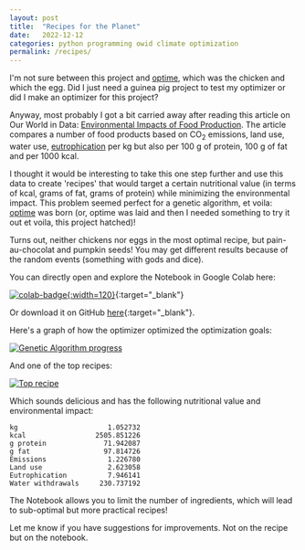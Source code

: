 ```yaml
---
layout: post
title:  "Recipes for the Planet"
date:   2022-12-12
categories: python programming owid climate optimization
permalink: /recipes/
---
```

I'm not sure between this project and [optime], which was the chicken and which the egg.
Did I just need a guinea pig project to test my optimizer or did I make an optimizer for
this project?

Anyway, most probably I got a bit carried away after reading this article on Our World in Data:
[Environmental Impacts of Food Production][owid]. The article compares a number of food
products based on CO<sub>2</sub> emissions, land use, water use, [eutrophication](https://en.wikipedia.org/wiki/Eutrophication)
per kg but also per 100 g of protein, 100 g of fat and per 1000 kcal.

I thought it would be interesting to take this one step further and use this data to create
'recipes' that would target a certain nutritional value (in terms of kcal, grams of fat,
grams of protein) while  minimizing the environmental impact. This problem seemed perfect
for a genetic algorithm, et voila: [optime] was born (or, optime was laid and then I needed
something to try it out et voila, this project hatched)!

Turns out, neither chickens nor eggs in the most optimal recipe, but pain-au-chocolat and pumpkin seeds!
You may get different results because of the random events (something with gods and dice).

You can directly open and explore the Notebook in Google Colab here:

 [![colab-badge](https://colab.research.google.com/assets/colab-badge.svg){:width=120}][colab]{:target="_blank"}

Or download it on GitHub [here][gh-nb]{:target="_blank"}.

Here's a graph of how the optimizer optimized the optimization goals:

[![Genetic Algorithm progress](/assets/img/optime.png)](/assets/img/optime.png)

And one of the top recipes:

[![Top recipe](/assets/img/recipe.png)](/assets/img/recipe.png)

Which sounds delicious and has the following nutritional value and environmental impact:

    kg                      1.052732
    kcal                 2505.851226
    g protein              71.942087
    g fat                  97.814726
    Emissions               1.226780
    Land use                2.623058
    Eutrophication          7.946141
    Water withdrawals     230.737192

The Notebook allows you to limit the number of ingredients, which will lead to sub-optimal
but more practical recipes!

Let me know if you have suggestions for improvements. Not on the recipe but on the notebook.

[optime]: https://github.com/mtyt/optime
[owid]: https://ourworldindata.org/environmental-impacts-of-food
[colab]: https://colab.research.google.com/github/mtyt/optime/blob/main/examples/Recipes_for_the_planet.ipynb
[gh-nb]: https://github.com/mtyt/optime/blob/main/examples/Recipes_for_the_planet.ipynb
[gh-logo]: /assets/img/GitHub_Logo.png
